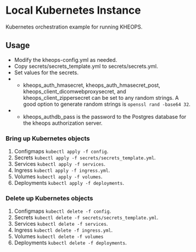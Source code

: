 # Local Kubernetes Instance

Kubernetes orchestration example for running KHEOPS.

## Usage

* Modify the kheops-config.yml as needed.
* Copy secrets/secrets_template.yml to secrets/secrets.yml.
* Set values for the secrets.
* - kheops_auth_hmasecret, kheops_auth_hmasecret_post, kheops_client_dicomwebproxysecret, and kheops_client_zippersecret can be set to any random strings. A good option to generate random strings is `openssl rand -base64 32`.
* - kheops_authdb_pass is the password to the Postgres database for the kheops authorization server.

### Bring up Kubernetes objects

1. Configmaps `kubectl apply -f config`.
2. Secrets `kubectl apply -f secrets/secrets_template.yml`.
3. Services `kubectl apply -f services`.
4. Ingress `kubectl apply -f ingress.yml`.
5. Volumes `kubectl apply -f volumes`.
6. Deployments `kubectl apply -f deployments`.

### Delete up Kubernetes objects

1. Configmaps `kubectl delete -f config`.
2. Secrets `kubectl delete -f secrets/secrets_template.yml`.
3. Services `kubectl delete -f services`.
4. Ingress `kubectl delete -f ingress.yml`.
5. Volumes `kubectl delete -f volumes`
6. Deployments `kubectl delete -f deployments`.